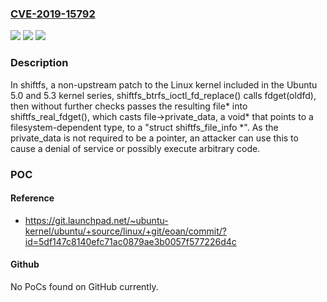 ### [CVE-2019-15792](https://cve.mitre.org/cgi-bin/cvename.cgi?name=CVE-2019-15792)
![](https://img.shields.io/static/v1?label=Product&message=Shiftfs%20in%20the%20Linux%20kernel&color=blue)
![](https://img.shields.io/static/v1?label=Version&message=5.3%20kernel%3E%3D%205.3.0-11.12%20&color=brighgreen)
![](https://img.shields.io/static/v1?label=Vulnerability&message=CWE-843%20Access%20of%20Resource%20Using%20Incompatible%20Type%20('Type%20Confusion')&color=brighgreen)

### Description

In shiftfs, a non-upstream patch to the Linux kernel included in the Ubuntu 5.0 and 5.3 kernel series, shiftfs_btrfs_ioctl_fd_replace() calls fdget(oldfd), then without further checks passes the resulting file* into shiftfs_real_fdget(), which casts file->private_data, a void* that points to a filesystem-dependent type, to a "struct shiftfs_file_info *". As the private_data is not required to be a pointer, an attacker can use this to cause a denial of service or possibly execute arbitrary code.

### POC

#### Reference
- https://git.launchpad.net/~ubuntu-kernel/ubuntu/+source/linux/+git/eoan/commit/?id=5df147c8140efc71ac0879ae3b0057f577226d4c

#### Github
No PoCs found on GitHub currently.

